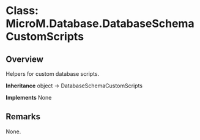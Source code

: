 # Class: MicroM.Database.DatabaseSchemaCustomScripts
## Overview
Helpers for custom database scripts.

**Inheritance**
object -> DatabaseSchemaCustomScripts

**Implements**
None

## Remarks
None.

